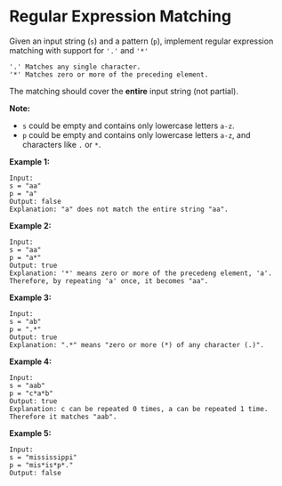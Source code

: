 # Regular Expression Matching

Given an input string (`s`) and a pattern (`p`), implement regular expression matching with support for `'.'` and `'*'`

```pseudo
'.' Matches any single character.
'*' Matches zero or more of the preceding element.
```

The matching should cover the __entire__ input string (not partial).

__Note:__

- `s` could be empty and contains only lowercase letters `a-z`.
- `p` could be empty and contains only lowercase letters `a-z`, and characters like `.` or `*`.

__Example 1:__

```pseudo
Input:
s = "aa"
p = "a"
Output: false
Explanation: "a" does not match the entire string "aa".
```

__Example 2:__

```pseudo
Input:
s = "aa"
p = "a*"
Output: true
Explanation: '*' means zero or more of the precedeng element, 'a'. Therefore, by repeating 'a' once, it becomes "aa".
```

__Example 3:__

```pseudo
Input:
s = "ab"
p = ".*"
Output: true
Explanation: ".*" means "zero or more (*) of any character (.)".
```

__Example 4:__

```pseudo
Input:
s = "aab"
p = "c*a*b"
Output: true
Explanation: c can be repeated 0 times, a can be repeated 1 time. Therefore it matches "aab".
```

__Example 5:__

```pseudo
Input:
s = "mississippi"
p = "mis*is*p*."
Output: false
```